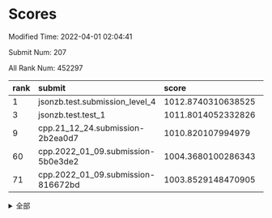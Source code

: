 # Scores

Modified Time: 2022-04-01 02:04:41

Submit Num: 207

All Rank Num: 452297

| rank |               submit               |       score        |       sigma        | pk_num |
| :--- | :--------------------------------- | :----------------- | :----------------- | :----- |
| 1    | jsonzb.test.submission_level_4     | 1012.8740310638525 | 0.8438406519753895 | 8737   |
| 3    | jsonzb.test.test_1                 | 1011.8014052332826 | 0.7980899745632364 | 8743   |
| 9    | cpp.21_12_24.submission-2b2ea0d7   | 1010.820107994979  | 0.7946707555104229 | 8740   |
| 60   | cpp.2022_01_09.submission-5b0e3de2 | 1004.3680100286343 | 0.7112625884890301 | 8739   |
| 71   | cpp.2022_01_09.submission-816672bd | 1003.8529148470905 | 0.7124316856231598 | 8733   |


<details>
<summary>全部</summary>

| rank |                 submit                 |       score        |       sigma        | pk_num |
| :--- | :------------------------------------- | :----------------- | :----------------- | :----- |
| 1    | jsonzb.test.submission_level_4         | 1012.8740310638525 | 0.8438406519753895 | 8737   |
| 2    | gobigger.level_3.submission_level_3_19 | 1012.6934875830282 | 0.7795675200996535 | 8739   |
| 3    | jsonzb.test.test_1                     | 1011.8014052332826 | 0.7980899745632364 | 8743   |
| 4    | gobigger.level_3.submission_level_3_26 | 1011.5586569660088 | 0.7687600427587087 | 8740   |
| 5    | gobigger.level_3.submission_level_3_16 | 1011.3551730087145 | 0.7646927515035105 | 8739   |
| 6    | gobigger.level_3.submission_level_3_37 | 1011.2896779192469 | 0.7640497098131879 | 8739   |
| 7    | gobigger.level_3.submission_level_3_0  | 1011.1499532719687 | 0.768933729984939  | 8744   |
| 8    | gobigger.level_3.submission_level_3_30 | 1011.0677705478178 | 0.7818580300754365 | 8739   |
| 9    | cpp.21_12_24.submission-2b2ea0d7       | 1010.820107994979  | 0.7946707555104229 | 8740   |
| 10   | gobigger.level_3.submission_level_3_8  | 1010.7573764195815 | 0.7389247411903769 | 8740   |
| 11   | gobigger.level_3.submission_level_3_11 | 1010.5756591040711 | 0.7448601845632576 | 8739   |
| 12   | gobigger.level_3.submission_level_3_27 | 1010.4308782163514 | 0.7598541255190727 | 8746   |
| 13   | gobigger.level_3.submission_level_3_47 | 1010.430324618088  | 0.7740047230256552 | 8744   |
| 14   | gobigger.level_3.submission_level_3_3  | 1010.3938323891972 | 0.7550353687175961 | 8737   |
| 15   | gobigger.level_3.submission_level_3_43 | 1010.352895360701  | 0.7525880353871388 | 8740   |
| 16   | gobigger.level_3.submission_level_3_41 | 1010.3231050938468 | 0.7536833017154849 | 8738   |
| 17   | gobigger.level_3.submission_level_3_13 | 1010.3144051995629 | 0.7617936522706924 | 8744   |
| 18   | gobigger.level_3.submission_level_3_31 | 1010.2977970718877 | 0.7448879512350313 | 8742   |
| 19   | gobigger.level_3.submission_level_3_17 | 1010.2438381413307 | 0.7722346435233705 | 8744   |
| 20   | gobigger.level_3.submission_level_3_36 | 1010.2322214251767 | 0.7716045062658415 | 8743   |
| 21   | gobigger.level_3.submission_level_3_29 | 1010.2258625858142 | 0.7699061862898707 | 8742   |
| 22   | gobigger.level_3.submission_level_3_38 | 1010.2172409848371 | 0.742587999209855  | 8743   |
| 23   | gobigger.level_3.submission_level_3_28 | 1010.1766536727915 | 0.7550257323705335 | 8740   |
| 24   | gobigger.level_3.submission_level_3_44 | 1010.1245885173947 | 0.7649992780825666 | 8739   |
| 25   | gobigger.level_3.submission_level_3_15 | 1010.0946870411178 | 0.765077786186536  | 8741   |
| 26   | gobigger.level_3.submission_level_3_6  | 1010.0824532338564 | 0.7719807803305444 | 8739   |
| 27   | gobigger.level_3.submission_level_3_39 | 1010.0707675289731 | 0.7805223763587202 | 8742   |
| 28   | gobigger.level_3.submission_level_3_1  | 1010.0699999872107 | 0.7576642445579305 | 8738   |
| 29   | gobigger.level_3.submission_level_3_12 | 1010.0695441579118 | 0.7629083496535523 | 8734   |
| 30   | gobigger.level_3.submission_level_3_46 | 1009.9936593693074 | 0.7661722791457675 | 8744   |
| 31   | gobigger.level_3.submission_level_3_45 | 1009.9843622189451 | 0.7846100976812377 | 8744   |
| 32   | gobigger.level_3.submission_level_3_49 | 1009.9683140166115 | 0.7453888111009688 | 8737   |
| 33   | gobigger.level_3.submission_level_3_2  | 1009.9487034246652 | 0.7657751693879647 | 8744   |
| 34   | gobigger.level_3.submission_level_3_35 | 1009.9469581411419 | 0.7331325255148293 | 8740   |
| 35   | gobigger.level_3.submission_level_3_40 | 1009.8441635942116 | 0.7512247865798101 | 8741   |
| 36   | gobigger.level_3.submission_level_3_18 | 1009.8335210204624 | 0.7599113933702347 | 8737   |
| 37   | gobigger.level_3.submission_level_3_21 | 1009.8053001206747 | 0.7623357373210868 | 8742   |
| 38   | gobigger.level_3.submission_level_3_22 | 1009.7566050130179 | 0.7388433609041166 | 8739   |
| 39   | gobigger.level_3.submission_level_3_48 | 1009.7264577941718 | 0.7810246491343958 | 8736   |
| 40   | gobigger.level_3.submission_level_3_7  | 1009.5276610933017 | 0.753233767704484  | 8744   |
| 41   | gobigger.level_3.submission_level_3_42 | 1009.524193669178  | 0.7490790742085961 | 8736   |
| 42   | gobigger.level_3.submission_level_3_9  | 1009.5179832576792 | 0.7499138568451721 | 8744   |
| 43   | gobigger.level_3.submission_level_3_14 | 1009.3347325816925 | 0.7677685282279051 | 8739   |
| 44   | gobigger.level_3.submission_level_3_25 | 1009.2409646885925 | 0.7542911306857109 | 8742   |
| 45   | gobigger.level_3.submission_level_3_20 | 1009.1915629048664 | 0.7315811488120905 | 8738   |
| 46   | gobigger.level_3.submission_level_3_10 | 1009.1634393242848 | 0.7597394660974889 | 8745   |
| 47   | gobigger.level_3.submission_level_3_24 | 1009.1039292011426 | 0.7330529894989275 | 8738   |
| 48   | gobigger.level_3.submission_level_3_5  | 1009.0101985833187 | 0.7689841176359532 | 8738   |
| 49   | gobigger.level_3.submission_level_3_4  | 1008.842155387862  | 0.7405853105925844 | 8736   |
| 50   | gobigger.level_3.submission_level_3_23 | 1008.8352849959667 | 0.7351834308261357 | 8742   |
| 51   | gobigger.level_3.submission_level_3_33 | 1008.7895684480989 | 0.752841716259868  | 8738   |
| 52   | gobigger.level_3.submission_level_3_32 | 1008.68711459336   | 0.7484265086559787 | 8740   |
| 53   | gobigger.level_3.submission_level_3_34 | 1008.2316436962627 | 0.7520497275866309 | 8738   |
| 54   | gobigger.level_1.submission_level_1_32 | 1005.4351814892658 | 0.7280115710750654 | 8738   |
| 55   | gobigger.level_1.submission_level_1_39 | 1005.3105655077654 | 0.7213850562573403 | 8737   |
| 56   | gobigger.level_1.submission_level_1_47 | 1004.7087425671731 | 0.7107163425031627 | 8738   |
| 57   | gobigger.level_1.submission_level_1_35 | 1004.6228825345546 | 0.7233880725096067 | 8734   |
| 58   | gobigger.level_1.submission_level_1_30 | 1004.4958055719127 | 0.6972661325874884 | 8735   |
| 59   | gobigger.level_1.submission_level_1_7  | 1004.3767501349445 | 0.713507540483738  | 8738   |
| 60   | cpp.2022_01_09.submission-5b0e3de2     | 1004.3680100286343 | 0.7112625884890301 | 8739   |
| 61   | gobigger.level_1.submission_level_1_44 | 1004.3534103956837 | 0.7084514034549865 | 8741   |
| 62   | gobigger.level_1.submission_level_1_22 | 1004.3047923813575 | 0.7187502485657451 | 8738   |
| 63   | gobigger.level_1.submission_level_1_16 | 1004.1844402974339 | 0.7046979754847602 | 8748   |
| 64   | gobigger.level_1.submission_level_1_21 | 1004.1439709390287 | 0.7152128148885151 | 8739   |
| 65   | gobigger.level_1.submission_level_1_28 | 1004.0246615095108 | 0.7284039482651854 | 8741   |
| 66   | gobigger.level_1.submission_level_1_38 | 1004.0245727800366 | 0.7099818278033889 | 8736   |
| 67   | gobigger.level_1.submission_level_1_13 | 1004.0089299369148 | 0.7134634875199337 | 8739   |
| 68   | gobigger.level_1.submission_level_1_43 | 1003.908379678048  | 0.7316175178635126 | 8739   |
| 69   | gobigger.level_1.submission_level_1_0  | 1003.874703831832  | 0.7159256277883528 | 8738   |
| 70   | gobigger.level_1.submission_level_1_12 | 1003.8630973912498 | 0.7198677034062569 | 8736   |
| 71   | cpp.2022_01_09.submission-816672bd     | 1003.8529148470905 | 0.7124316856231598 | 8733   |
| 72   | gobigger.level_1.submission_level_1_36 | 1003.8486314773352 | 0.7260413169595009 | 8746   |
| 73   | gobigger.level_1.submission_level_1_29 | 1003.8386156093044 | 0.7235184882009562 | 8743   |
| 74   | gobigger.level_1.submission_level_1_1  | 1003.7083447758492 | 0.7215449457085376 | 8740   |
| 75   | gobigger.level_1.submission_level_1_37 | 1003.6655326319242 | 0.7089341110294596 | 8742   |
| 76   | gobigger.level_1.submission_level_1_20 | 1003.6536515478268 | 0.717825723587718  | 8742   |
| 77   | gobigger.level_1.submission_level_1_10 | 1003.5638890984687 | 0.7189966245146444 | 8742   |
| 78   | gobigger.level_1.submission_level_1_31 | 1003.5604019818039 | 0.7131048082662963 | 8739   |
| 79   | gobigger.level_1.submission_level_1_4  | 1003.4341413374467 | 0.7147156523785023 | 8745   |
| 80   | gobigger.level_1.submission_level_1_19 | 1003.4228185866351 | 0.7221601018099879 | 8744   |
| 81   | gobigger.level_1.submission_level_1_9  | 1003.4084711009874 | 0.7198171003719883 | 8738   |
| 82   | gobigger.level_1.submission_level_1_17 | 1003.3537144027134 | 0.7268796223026718 | 8738   |
| 83   | gobigger.level_1.submission_level_1_14 | 1003.3397390533966 | 0.7141019409094715 | 8744   |
| 84   | gobigger.level_1.submission_level_1_8  | 1003.3110012154626 | 0.7099220645234627 | 8741   |
| 85   | gobigger.level_1.submission_level_1_48 | 1003.2043317555855 | 0.7287009134262601 | 8739   |
| 86   | gobigger.level_1.submission_level_1_18 | 1003.1923368196982 | 0.7106636775001859 | 8740   |
| 87   | gobigger.level_1.submission_level_1_41 | 1003.1189815416134 | 0.7059159587662088 | 8742   |
| 88   | gobigger.level_1.submission_level_1_45 | 1003.0900103215506 | 0.7168727758041256 | 8743   |
| 89   | gobigger.level_1.submission_level_1_25 | 1003.0677061408563 | 0.7089249420902509 | 8743   |
| 90   | gobigger.level_1.submission_level_1_2  | 1003.0552857475831 | 0.7072028172439819 | 8738   |
| 91   | gobigger.level_1.submission_level_1_24 | 1003.0550812913946 | 0.7191916483559307 | 8743   |
| 92   | gobigger.level_1.submission_level_1_27 | 1002.9361594414437 | 0.7228133573315682 | 8743   |
| 93   | gobigger.level_1.submission_level_1_42 | 1002.876171348947  | 0.7134267926460386 | 8741   |
| 94   | gobigger.level_1.submission_level_1_26 | 1002.6889976441406 | 0.7173012248160318 | 8736   |
| 95   | gobigger.level_1.submission_level_1_46 | 1002.6837901469084 | 0.7243831692441104 | 8739   |
| 96   | gobigger.level_1.submission_level_1_6  | 1002.59866911626   | 0.7150444847020327 | 8740   |
| 97   | gobigger.level_1.submission_level_1_3  | 1002.5825108176138 | 0.7134179563343792 | 8740   |
| 98   | gobigger.level_1.submission_level_1_49 | 1002.4719500908994 | 0.7123298774397638 | 8747   |
| 99   | gobigger.level_1.submission_level_1_5  | 1002.4389614250099 | 0.7107969311551355 | 8737   |
| 100  | gobigger.level_1.submission_level_1_34 | 1002.4022300964674 | 0.7084872906080233 | 8739   |
| 101  | gobigger.level_1.submission_level_1_40 | 1002.3419823807479 | 0.7291024745803485 | 8738   |
| 102  | gobigger.level_1.submission_level_1_33 | 1002.267170915512  | 0.7190696161304203 | 8743   |
| 103  | gobigger.level_1.submission_level_1_15 | 1002.1996100742923 | 0.7249621345124692 | 8742   |
| 104  | gobigger.level_1.submission_level_1_23 | 1001.7167791497059 | 0.7019588022758942 | 8743   |
| 105  | gobigger.level_1.submission_level_1_11 | 1001.6890912606331 | 0.7078857436918815 | 8733   |
| 106  | gobigger.random.submission_random_0    | 997.4533970014144  | 0.7162552682854625 | 8741   |
| 107  | gobigger.random.submission_random_7    | 997.3098399252415  | 0.7228764920062393 | 8735   |
| 108  | gobigger.random.submission_random_21   | 996.822474583485   | 0.7209405748761859 | 8742   |
| 109  | gobigger.random.submission_random_39   | 996.8180446053412  | 0.6994401354237031 | 8738   |
| 110  | gobigger.random.submission_random_22   | 996.7741847554967  | 0.7007274289253737 | 8742   |
| 111  | gobigger.random.submission_random_16   | 996.6310688589581  | 0.710889650921543  | 8740   |
| 112  | gobigger.random.submission_random_29   | 996.6143516493424  | 0.7150699997200987 | 8740   |
| 113  | gobigger.random.submission_random_48   | 996.6123099748338  | 0.7228938697962322 | 8741   |
| 114  | gobigger.random.submission_random_28   | 996.5237341083248  | 0.7108227030171552 | 8745   |
| 115  | gobigger.random.submission_random_46   | 996.4893812851753  | 0.7103465164239248 | 8745   |
| 116  | gobigger.random.submission_random_11   | 996.4447981508379  | 0.7204014135579746 | 8738   |
| 117  | gobigger.random.submission_random_33   | 996.4373711581596  | 0.7134319913483874 | 8742   |
| 118  | gobigger.random.submission_random_6    | 996.3828696883008  | 0.7080301084699829 | 8740   |
| 119  | gobigger.random.submission_random_49   | 996.3782647907568  | 0.7060446994103784 | 8739   |
| 120  | gobigger.random.submission_random_47   | 996.3690045983803  | 0.7155387502558872 | 8742   |
| 121  | gobigger.random.submission_random_34   | 996.2715473478418  | 0.6975144306242502 | 8737   |
| 122  | gobigger.random.submission_random_32   | 996.2410200259841  | 0.7123013596192906 | 8744   |
| 123  | gobigger.random.submission_random_17   | 996.232528446082   | 0.717107935375923  | 8735   |
| 124  | gobigger.random.submission_random_38   | 996.1345006771475  | 0.7058136780008182 | 8738   |
| 125  | gobigger.random.submission_random_14   | 996.1156914195204  | 0.7181206331359522 | 8735   |
| 126  | gobigger.random.submission_random_43   | 996.0905876680995  | 0.7075283913175884 | 8744   |
| 127  | gobigger.random.submission_random_10   | 996.0689977333806  | 0.7054112127709861 | 8741   |
| 128  | gobigger.random.submission_random_25   | 996.0597181986071  | 0.7134221213019243 | 8736   |
| 129  | gobigger.random.submission_random_41   | 996.0590633661793  | 0.7167378981614675 | 8738   |
| 130  | gobigger.random.submission_random_37   | 996.0342091335464  | 0.7084209451807842 | 8737   |
| 131  | gobigger.random.submission_random_12   | 995.9053926081847  | 0.713117632798575  | 8739   |
| 132  | gobigger.random.submission_random_5    | 995.8611159180031  | 0.6982792907543427 | 8738   |
| 133  | gobigger.random.submission_random_23   | 995.8193999329203  | 0.7065107623948407 | 8738   |
| 134  | gobigger.random.submission_random_18   | 995.7838478833042  | 0.7250990731829233 | 8741   |
| 135  | gobigger.random.submission_random_8    | 995.7630783138013  | 0.7049174493128102 | 8743   |
| 136  | gobigger.random.submission_random_44   | 995.7251861406942  | 0.7116302073334151 | 8741   |
| 137  | gobigger.random.submission_random_19   | 995.7050439989195  | 0.7182807337264661 | 8744   |
| 138  | gobigger.random.submission_random_3    | 995.6848467517696  | 0.728880120542519  | 8743   |
| 139  | gobigger.random.submission_random_9    | 995.6716130132164  | 0.7252233960651205 | 8746   |
| 140  | gobigger.random.submission_random_13   | 995.6530117953625  | 0.7246589478042967 | 8739   |
| 141  | gobigger.random.submission_random_26   | 995.6509940134146  | 0.7119885122898537 | 8741   |
| 142  | gobigger.random.submission_random_4    | 995.6113368789061  | 0.7204112138561841 | 8737   |
| 143  | gobigger.random.submission_random_2    | 995.5355284705112  | 0.7101153681265778 | 8740   |
| 144  | gobigger.random.submission_random_35   | 995.4451393696205  | 0.7174601344275575 | 8737   |
| 145  | gobigger.random.submission_random_45   | 995.4441015958594  | 0.7150728515860302 | 8741   |
| 146  | gobigger.random.submission_random_31   | 995.3937785613543  | 0.7121568456979263 | 8738   |
| 147  | gobigger.random.submission_random_40   | 995.3349062915726  | 0.7109848437584045 | 8733   |
| 148  | gobigger.random.submission_random_20   | 995.3239892919787  | 0.7208105027373137 | 8738   |
| 149  | gobigger.random.submission_random_1    | 994.9861954187918  | 0.7274191778788417 | 8739   |
| 150  | gobigger.random.submission_random_27   | 994.9719092460892  | 0.7236013373031149 | 8741   |
| 151  | gobigger.random.submission_random_24   | 994.9617611692092  | 0.7218739042836949 | 8740   |
| 152  | gobigger.random.submission_random_42   | 994.8576675389211  | 0.7116652079260941 | 8741   |
| 153  | gobigger.random.submission_random_30   | 994.8289931692951  | 0.7055094603597627 | 8735   |
| 154  | gobigger.random.submission_random_36   | 994.7220071125906  | 0.7312467042935996 | 8740   |
| 155  | gobigger.random.submission_random_15   | 994.5778376003407  | 0.7135102598695855 | 8742   |
| 156  | gobigger.level_2.submission_level_2_20 | 994.5178850483215  | 0.7219037086002553 | 8746   |
| 157  | gobigger.level_2.submission_level_2_48 | 994.5052474111919  | 0.7389438859068658 | 8739   |
| 158  | gobigger.level_2.submission_level_2_21 | 994.2771927857299  | 0.7257907146718536 | 8740   |
| 159  | gobigger.level_2.submission_level_2_27 | 993.8778190003623  | 0.7412531698303962 | 8740   |
| 160  | gobigger.level_2.submission_level_2_16 | 993.6249846841308  | 0.7380538866207796 | 8743   |
| 161  | gobigger.level_2.submission_level_2_2  | 993.583099932248   | 0.7211185516781855 | 8743   |
| 162  | gobigger.level_2.submission_level_2_45 | 993.1783932746093  | 0.7582854714768752 | 8739   |
| 163  | gobigger.level_2.submission_level_2_22 | 993.0019521068887  | 0.7438799606559413 | 8740   |
| 164  | gobigger.level_2.submission_level_2_40 | 992.9879983080622  | 0.7423675645816388 | 8742   |
| 165  | gobigger.level_2.submission_level_2_1  | 992.9091039911422  | 0.7410138706515605 | 8739   |
| 166  | gobigger.level_2.submission_level_2_13 | 992.8908938786312  | 0.7392311597236401 | 8743   |
| 167  | gobigger.level_2.submission_level_2_38 | 992.818004512701   | 0.7450145557968902 | 8743   |
| 168  | gobigger.level_2.submission_level_2_11 | 992.7963403112585  | 0.7407774003231289 | 8739   |
| 169  | gobigger.level_2.submission_level_2_28 | 992.7327244522455  | 0.7421644650012955 | 8743   |
| 170  | gobigger.level_2.submission_level_2_43 | 992.7107549691352  | 0.7507878723842536 | 8737   |
| 171  | gobigger.level_2.submission_level_2_26 | 992.670794089206   | 0.730672205651792  | 8740   |
| 172  | gobigger.level_2.submission_level_2_41 | 992.4712695069943  | 0.7482671537644263 | 8740   |
| 173  | gobigger.level_2.submission_level_2_37 | 992.4147960015026  | 0.7457788137704985 | 8743   |
| 174  | gobigger.level_2.submission_level_2_19 | 992.4120315546351  | 0.7577519024636125 | 8736   |
| 175  | gobigger.level_2.submission_level_2_30 | 992.3991628959344  | 0.754847049508388  | 8741   |
| 176  | gobigger.level_2.submission_level_2_14 | 992.290413220809   | 0.7256410968921586 | 8739   |
| 177  | gobigger.level_2.submission_level_2_39 | 992.2576614725077  | 0.7289617216864918 | 8742   |
| 178  | gobigger.level_2.submission_level_2_32 | 992.2142912803871  | 0.7481639102445777 | 8738   |
| 179  | gobigger.level_2.submission_level_2_6  | 992.2085547711221  | 0.7424183240859626 | 8734   |
| 180  | gobigger.level_2.submission_level_2_35 | 992.1512798991721  | 0.7539922235772419 | 8741   |
| 181  | gobigger.level_2.submission_level_2_3  | 992.0755581879466  | 0.7221128315361158 | 8741   |
| 182  | gobigger.level_2.submission_level_2_42 | 992.0181794743642  | 0.7428188260101075 | 8744   |
| 183  | gobigger.level_2.submission_level_2_23 | 991.9678232130566  | 0.7413791469352484 | 8737   |
| 184  | gobigger.level_2.submission_level_2_17 | 991.9620767193923  | 0.7534123002735206 | 8742   |
| 185  | gobigger.level_2.submission_level_2_34 | 991.9369586784179  | 0.7479874497447152 | 8741   |
| 186  | gobigger.level_2.submission_level_2_15 | 991.810443887615   | 0.7470680737929345 | 8737   |
| 187  | gobigger.level_2.submission_level_2_24 | 991.7381605311979  | 0.7444065342881653 | 8736   |
| 188  | gobigger.level_2.submission_level_2_7  | 991.5697541847017  | 0.7492392275628557 | 8741   |
| 189  | gobigger.level_2.submission_level_2_47 | 991.5390482584303  | 0.7412756192029286 | 8745   |
| 190  | gobigger.level_2.submission_level_2_29 | 991.5034386902906  | 0.7412676091478035 | 8737   |
| 191  | gobigger.level_2.submission_level_2_25 | 991.4660134768826  | 0.746820182119659  | 8738   |
| 192  | gobigger.level_2.submission_level_2_12 | 991.44241968316    | 0.7581691305243687 | 8745   |
| 193  | gobigger.level_2.submission_level_2_36 | 991.4331985888665  | 0.7443202390873306 | 8740   |
| 194  | gobigger.level_2.submission_level_2_8  | 991.37223761214    | 0.735764680012955  | 8738   |
| 195  | gobigger.level_2.submission_level_2_4  | 991.2932659724764  | 0.749661421836266  | 8740   |
| 196  | gobigger.level_2.submission_level_2_44 | 991.1295575530874  | 0.7652237772421253 | 8740   |
| 197  | gobigger.level_2.submission_level_2_18 | 991.0978526196309  | 0.7438023922918043 | 8741   |
| 198  | gobigger.level_2.submission_level_2_10 | 991.0743988060449  | 0.7576679596548879 | 8740   |
| 199  | gobigger.level_2.submission_level_2_5  | 991.0287849472924  | 0.7655535932859446 | 8739   |
| 200  | gobigger.level_2.submission_level_2_33 | 991.0108659105385  | 0.7654247379147749 | 8740   |
| 201  | gobigger.level_2.submission_level_2_46 | 991.0101469858105  | 0.7569777850269955 | 8736   |
| 202  | gobigger.level_2.submission_level_2_31 | 990.9777145825789  | 0.780567564801133  | 8741   |
| 203  | gobigger.level_2.submission_level_2_49 | 990.8952763869905  | 0.7794642545634306 | 8736   |
| 204  | gobigger.level_2.submission_level_2_0  | 990.6641899658385  | 0.7521210018069004 | 8738   |
| 205  | gobigger.level_2.submission_level_2_9  | 989.5819896399311  | 0.7719749183518142 | 8742   |
| 206  | gobigger.none.submission_none_0        | 977.1924086964644  | 1.3246305120326825 | 8740   |
| 207  | gobigger.none.submission_none_1        | 975.2769086143119  | 1.5888031217133989 | 8739   |

</details>